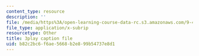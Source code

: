 ```yaml
---
content_type: resource
description: ''
file: /media/https%3A/open-learning-course-data-rc.s3.amazonaws.com/9-40-introduction-to-neural-computation-spring-2018/b82c2bc6f6ae5668b2e899b54737e8d1_vQpo3rTwUjc.vtt
file_type: application/x-subrip
resourcetype: Other
title: 3play caption file
uid: b82c2bc6-f6ae-5668-b2e8-99b54737e8d1
---
```

